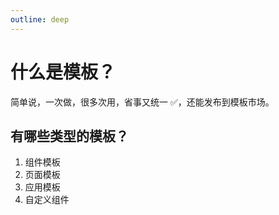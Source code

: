 ```yaml
---
outline: deep
---
```


# 什么是模板？

简单说，一次做，很多次用，省事又统一 ✅，还能发布到模板市场。

## 有哪些类型的模板？

1. 组件模板
2. 页面模板
3. 应用模板
4. 自定义组件
